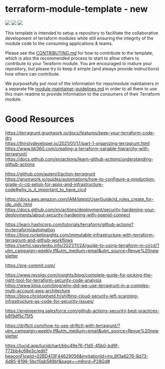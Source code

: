# terraform-module-template - new

![](https://github.com/jsimoni-org/terraform-module-template/workflows/Terraform%20GitHub%20Actions/badge.svg) ![](https://github.com/jsimoni-org/terraform-module-template/workflows/Generate%20Terraform%20docs/badge.svg) ![](https://github.com/jsimoni-org/terraform-module-template/workflows/Checkov%20Security%20Scan/badge.svg)

This template is intended to setup a repository to facilitate the collaborative development of terraform modules while still ensuring the integrity of the module code to the consuming applications & teams.  

Please see the [CONTRIBUTING.md](CONTRIBUTING.md) for how to contribute to the template, which is also the recommended process to start to allow others to contribute to your Teraform module.  You are encouraged to mature your repository, but please try to keep it simple (and always provide instructions) how others can contribute.

We purposefully put most of the information for repo/module maintainers in a separate file [module-maintainer-guidelines.md](module-maintainer-guidelines.md) in order to all them to use this main readme to provide information to the consumers of their Terraform module.

# Good Resources
https://terragrunt.gruntwork.io/docs/features/keep-your-terraform-code-dry <br />
https://thirstydeveloper.io/2021/01/17/part-1-organizing-terragrunt.html <br />
https://www.bti360.com/creating-a-terraform-variable-hierarchy-with-terragrunt/ <br />
https://docs.github.com/en/actions/learn-github-actions/understanding-github-actions <br />

https://github.com/autero1/action-terragrunt <br />
https://gruntwork.io/guides/automations/how-to-configure-a-production-grade-ci-cd-setup-for-apps-and-infrastructure-code#why_is_it_important_to_have_cicd <br />

https://docs.aws.amazon.com/IAM/latest/UserGuide/id_roles_create_for-idp_oidc.html <br />
https://docs.github.com/en/actions/deployment/security-hardening-your-deployments/about-security-hardening-with-openid-connect <br />

https://learn.hashicorp.com/tutorials/terraform/github-actions?in=terraform/automation <br />
https://blog.rocketinsights.com/immutable-infrastructure-with-terraform-terragrunt-and-github-workflows <br />
https://serhii.vasylenko.info/2021/11/24/guide-to-using-terraform-in-ci/cd/?utm_campaign=weekly.tf&utm_medium=email&utm_source=Revue%20newsletter <br />

https://pre-commit.com/ <br />

https://www.revolgy.com/insights/blog/complete-guide-for-picking-the-right-tool-for-terraform-security-code-analysis <br />
https://www.kloia.com/blog/why-did-we-use-terragrunt-in-a-complex-multi-account-aws-architecture <br />
https://blog.christophetd.fr/shifting-cloud-security-left-scanning-infrastructure-as-code-for-security-issues/ <br />

https://engineering.salesforce.com/github-actions-security-best-practices-b8f9df5c75f5 <br />

https://driftctl.com/how-to-use-driftctl-with-terragrunt/?utm_campaign=weekly.tf&utm_medium=email&utm_source=Revue%20newsletter <br />


https://lucid.app/lucidchart/bbc49e76-f1d5-45b0-bd9f-772bb4c68e3c/edit?beaconFlowId=02BD413F44629056&invitationId=inv_6f3a6276-8d73-4d85-8196-5bcf0ab589bf&page=~m8yrd~P28Gd# <br />
